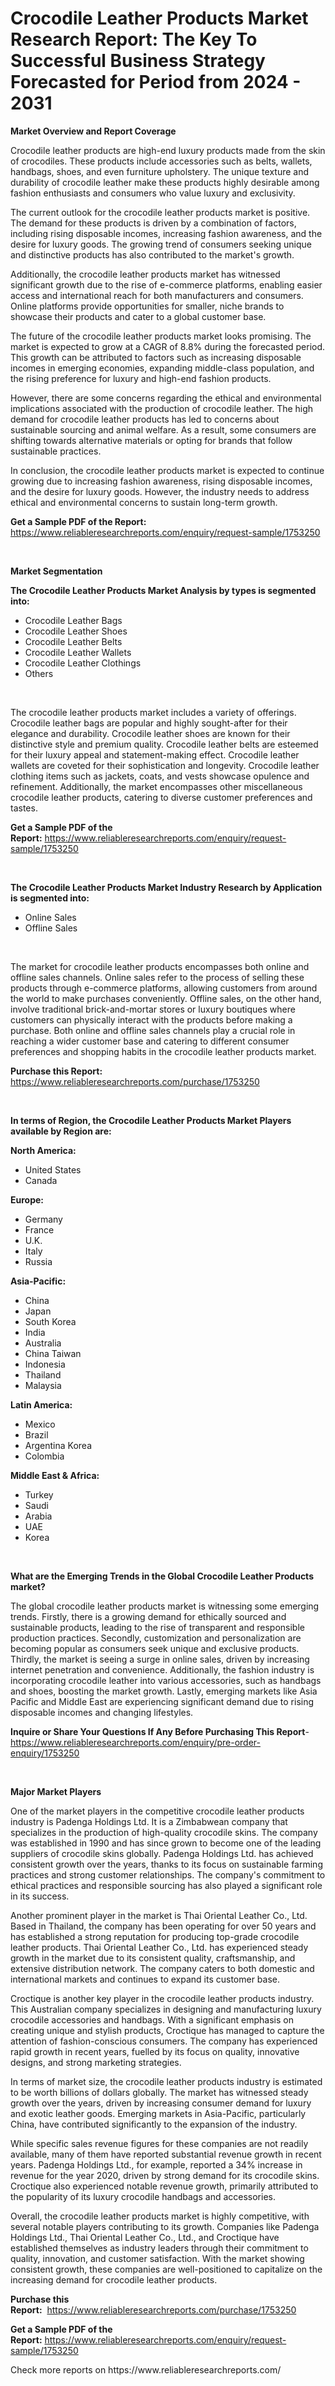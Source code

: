 <p><h1>Crocodile Leather Products Market Research Report: The Key To Successful Business Strategy Forecasted for Period from 2024 - 2031</h1></p><p><strong>Market Overview and Report Coverage</strong></p>
<p><p>Crocodile leather products are high-end luxury products made from the skin of crocodiles. These products include accessories such as belts, wallets, handbags, shoes, and even furniture upholstery. The unique texture and durability of crocodile leather make these products highly desirable among fashion enthusiasts and consumers who value luxury and exclusivity.</p><p>The current outlook for the crocodile leather products market is positive. The demand for these products is driven by a combination of factors, including rising disposable incomes, increasing fashion awareness, and the desire for luxury goods. The growing trend of consumers seeking unique and distinctive products has also contributed to the market's growth.</p><p>Additionally, the crocodile leather products market has witnessed significant growth due to the rise of e-commerce platforms, enabling easier access and international reach for both manufacturers and consumers. Online platforms provide opportunities for smaller, niche brands to showcase their products and cater to a global customer base.</p><p>The future of the crocodile leather products market looks promising. The market is expected to grow at a CAGR of 8.8% during the forecasted period. This growth can be attributed to factors such as increasing disposable incomes in emerging economies, expanding middle-class population, and the rising preference for luxury and high-end fashion products.</p><p>However, there are some concerns regarding the ethical and environmental implications associated with the production of crocodile leather. The high demand for crocodile leather products has led to concerns about sustainable sourcing and animal welfare. As a result, some consumers are shifting towards alternative materials or opting for brands that follow sustainable practices.</p><p>In conclusion, the crocodile leather products market is expected to continue growing due to increasing fashion awareness, rising disposable incomes, and the desire for luxury goods. However, the industry needs to address ethical and environmental concerns to sustain long-term growth.</p></p>
<p><strong>Get a Sample PDF of the Report:</strong> <a href="https://www.reliableresearchreports.com/enquiry/request-sample/1753250">https://www.reliableresearchreports.com/enquiry/request-sample/1753250</a></p>
<p>&nbsp;</p>
<p><strong>Market Segmentation</strong></p>
<p><strong>The Crocodile Leather Products Market Analysis by types is segmented into:</strong></p>
<p><ul><li>Crocodile Leather Bags</li><li>Crocodile Leather Shoes</li><li>Crocodile Leather Belts</li><li>Crocodile Leather Wallets</li><li>Crocodile Leather Clothings</li><li>Others</li></ul></p>
<p>&nbsp;</p>
<p><p>The crocodile leather products market includes a variety of offerings. Crocodile leather bags are popular and highly sought-after for their elegance and durability. Crocodile leather shoes are known for their distinctive style and premium quality. Crocodile leather belts are esteemed for their luxury appeal and statement-making effect. Crocodile leather wallets are coveted for their sophistication and longevity. Crocodile leather clothing items such as jackets, coats, and vests showcase opulence and refinement. Additionally, the market encompasses other miscellaneous crocodile leather products, catering to diverse customer preferences and tastes.</p></p>
<p><strong>Get a Sample PDF of the Report:</strong>&nbsp;<a href="https://www.reliableresearchreports.com/enquiry/request-sample/1753250">https://www.reliableresearchreports.com/enquiry/request-sample/1753250</a></p>
<p>&nbsp;</p>
<p><strong>The Crocodile Leather Products Market Industry Research by Application is segmented into:</strong></p>
<p><ul><li>Online Sales</li><li>Offline Sales</li></ul></p>
<p>&nbsp;</p>
<p><p>The market for crocodile leather products encompasses both online and offline sales channels. Online sales refer to the process of selling these products through e-commerce platforms, allowing customers from around the world to make purchases conveniently. Offline sales, on the other hand, involve traditional brick-and-mortar stores or luxury boutiques where customers can physically interact with the products before making a purchase. Both online and offline sales channels play a crucial role in reaching a wider customer base and catering to different consumer preferences and shopping habits in the crocodile leather products market.</p></p>
<p><strong>Purchase this Report:</strong>&nbsp; <a href="https://www.reliableresearchreports.com/purchase/1753250">https://www.reliableresearchreports.com/purchase/1753250</a></p>
<p>&nbsp;</p>
<p><strong>In terms of Region, the Crocodile Leather Products Market Players available by Region are:</strong></p>
<p>
    <p> <strong> North America: </strong>
        <ul>
            <li>United States</li>
            <li>Canada</li>
        </ul>
        </p> 
    <p> <strong> Europe: </strong>
        <ul>
            <li>Germany</li>
            <li>France</li>
            <li>U.K.</li>
            <li>Italy</li>
            <li>Russia</li>
        </ul>
        </p> 
    <p> <strong> Asia-Pacific: </strong>
        <ul>
            <li>China</li>
            <li>Japan</li>
            <li>South Korea</li>
            <li>India</li>
            <li>Australia</li>
            <li>China Taiwan</li>
            <li>Indonesia</li>
            <li>Thailand</li>
            <li>Malaysia</li>
        </ul>
        </p> 
    <p> <strong> Latin America: </strong>
        <ul>
            <li>Mexico</li>
            <li>Brazil</li>
            <li>Argentina Korea</li>
            <li>Colombia</li>
        </ul>
        </p> 
    <p> <strong> Middle East & Africa: </strong>
        <ul>
            <li>Turkey</li>
            <li>Saudi</li>
            <li>Arabia</li>
            <li>UAE</li>
            <li>Korea</li>
        </ul>
    </p>
    </p>
<p>&nbsp;</p>
<p><strong>What are the Emerging Trends in the Global Crocodile Leather Products market?</strong></p>
<p><p>The global crocodile leather products market is witnessing some emerging trends. Firstly, there is a growing demand for ethically sourced and sustainable products, leading to the rise of transparent and responsible production practices. Secondly, customization and personalization are becoming popular as consumers seek unique and exclusive products. Thirdly, the market is seeing a surge in online sales, driven by increasing internet penetration and convenience. Additionally, the fashion industry is incorporating crocodile leather into various accessories, such as handbags and shoes, boosting the market growth. Lastly, emerging markets like Asia Pacific and Middle East are experiencing significant demand due to rising disposable incomes and changing lifestyles.</p></p>
<p><strong>Inquire or Share Your Questions If Any Before Purchasing This Report</strong>- <a href="https://www.reliableresearchreports.com/enquiry/pre-order-enquiry/1753250">https://www.reliableresearchreports.com/enquiry/pre-order-enquiry/1753250</a></p>
<p>&nbsp;</p>
<p><strong>Major Market Players</strong></p>
<p><p>One of the market players in the competitive crocodile leather products industry is Padenga Holdings Ltd. It is a Zimbabwean company that specializes in the production of high-quality crocodile skins. The company was established in 1990 and has since grown to become one of the leading suppliers of crocodile skins globally. Padenga Holdings Ltd. has achieved consistent growth over the years, thanks to its focus on sustainable farming practices and strong customer relationships. The company's commitment to ethical practices and responsible sourcing has also played a significant role in its success.</p><p>Another prominent player in the market is Thai Oriental Leather Co., Ltd. Based in Thailand, the company has been operating for over 50 years and has established a strong reputation for producing top-grade crocodile leather products. Thai Oriental Leather Co., Ltd. has experienced steady growth in the market due to its consistent quality, craftsmanship, and extensive distribution network. The company caters to both domestic and international markets and continues to expand its customer base.</p><p>Croctique is another key player in the crocodile leather products industry. This Australian company specializes in designing and manufacturing luxury crocodile accessories and handbags. With a significant emphasis on creating unique and stylish products, Croctique has managed to capture the attention of fashion-conscious consumers. The company has experienced rapid growth in recent years, fuelled by its focus on quality, innovative designs, and strong marketing strategies.</p><p>In terms of market size, the crocodile leather products industry is estimated to be worth billions of dollars globally. The market has witnessed steady growth over the years, driven by increasing consumer demand for luxury and exotic leather goods. Emerging markets in Asia-Pacific, particularly China, have contributed significantly to the expansion of the industry.</p><p>While specific sales revenue figures for these companies are not readily available, many of them have reported substantial revenue growth in recent years. Padenga Holdings Ltd., for example, reported a 34% increase in revenue for the year 2020, driven by strong demand for its crocodile skins. Croctique also experienced notable revenue growth, primarily attributed to the popularity of its luxury crocodile handbags and accessories.</p><p>Overall, the crocodile leather products market is highly competitive, with several notable players contributing to its growth. Companies like Padenga Holdings Ltd., Thai Oriental Leather Co., Ltd., and Croctique have established themselves as industry leaders through their commitment to quality, innovation, and customer satisfaction. With the market showing consistent growth, these companies are well-positioned to capitalize on the increasing demand for crocodile leather products.</p></p>
<p><strong>Purchase this Report:</strong>&nbsp;&nbsp;<a href="https://www.reliableresearchreports.com/purchase/1753250">https://www.reliableresearchreports.com/purchase/1753250</a></p>
<p></p>
<p><strong>Get a Sample PDF of the Report:</strong>&nbsp;<a href="https://www.reliableresearchreports.com/enquiry/request-sample/1753250">https://www.reliableresearchreports.com/enquiry/request-sample/1753250</a></p>
<p>Check more reports on https://www.reliableresearchreports.com/</p>